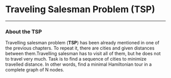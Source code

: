 # Traveling Salesman Problem (TSP)

------------------------
### About the TSP
Travelling salesman problem (**TSP**) has been already mentioned in one of the previous chapters. To repeat it, there are cities and given distances between them.Travelling salesman has to visit all of them, but he does not to travel very much. Task is to find a sequence of cities to minimize travelled distance. In other words, find a minimal Hamiltonian tour in a complete graph of N nodes.



